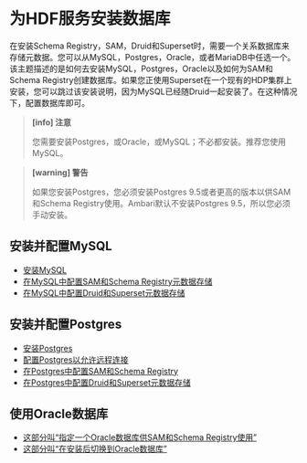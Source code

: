# 为HDF服务安装数据库

在安装Schema Registry，SAM，Druid和Superset时，需要一个关系数据库来存储元数据。您可以从MySQL，Postgres，Oracle，或者MariaDB中任选一个。该主题描述的是如何去安装MySQL，Postgres，Oracle以及如何为SAM和Schema Registry创建数据库。如果您正使用Superset在一个现有的HDP集群上安装，您可以跳过该安装说明，因为MySQL已经随Druid一起安装了。在这种情况下，配置数据库即可。

> **[info] 注意**
>
> 您需要安装Postgres，或Oracle，或MySQL；不必都安装。推荐您使用MySQL。

> **[warning] 警告**
>
> 如果您安装Postgres，您必须安装Postgres 9.5或者更高的版本以供SAM和Schema Registry使用。Ambari默认不安装Postgres 9.5，所以您必须手动安装。

## 安装并配置MySQL

- [安装MySQL](./install-mysql.md)
- [在MySQL中配置SAM和Schema Registry元数据存储](./config-sam-schema-in-mysql.md)
- [在MySQL中配置Druid和Superset元数据存储](./config-druid-superset-mysql.md)

## 安装并配置Postgres

- [安装Postgres](./install-postgres.md)
- [配置Postgres以允许远程连接](./allow-postgres-remote-connection.md)
- [在Postgres中配置SAM和Schema Registry](./config-sam-schema-in-postgres.md)
- [在Postgres中配置Druid和Superset元数据存储](./config-druid-superset-postgres.md)

## 使用Oracle数据库

- [这部分叫“指定一个Oracle数据库供SAM和Schema Registry使用”](./specify-oracle.md)
- [这部分叫“在安装后切换到Oracle数据库”](./switch-oracle-after-installe.md)